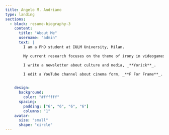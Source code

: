 ```yaml
---
title: Angelo M. Andriano
type: landing
sections:
  - block: resume-biography-3
    content:
      title: "About Me"
      username: "admin"
      text: |
        I am a PhD student at IULM University, Milan.

        My current research focuses on the theme of irony in videogames and the way in which videogames foster anti anthopocentric imagination. 

        I write a newsletter about culture and media, _**Yorick**_.

        I edit a YouTube channel about cinema form, _**F For Frame**_.
        

    design:
      background:
        color: "#ffffff"
      spacing:
        padding: ["6", "6", "6", "6"]
        columns: "1"
    avatar:
      size: "small"
      shape: "circle"
---
```


